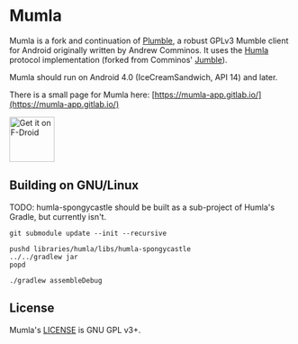 # Mumla

Mumla is a fork and continuation of [Plumble](https://github.com/acomminos/Plumble),
a robust GPLv3 Mumble client for Android originally written by Andrew Comminos.
It uses the [Humla](https://gitlab.com/quite/humla) protocol implementation
(forked from Comminos' [Jumble](https://github.com/acomminos/Jumble)).

Mumla should run on Android 4.0 (IceCreamSandwich, API 14) and later.

There is a small page for Mumla here: [https://mumla-app.gitlab.io/](https://mumla-app.gitlab.io/)

[<img src="https://fdroid.gitlab.io/artwork/badge/get-it-on.png" alt="Get it on F-Droid" height="80">](https://f-droid.org/packages/se.lublin.mumla/)

## Building on GNU/Linux

TODO: humla-spongycastle should be built as a sub-project of Humla's Gradle,
but currently isn't.

    git submodule update --init --recursive

    pushd libraries/humla/libs/humla-spongycastle
    ../../gradlew jar
    popd

    ./gradlew assembleDebug

## License

Mumla's [LICENSE](LICENSE) is GNU GPL v3+.
